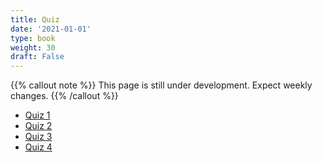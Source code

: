 ```yaml
---
title: Quiz
date: '2021-01-01'
type: book
weight: 30
draft: False
---
```


{{% callout note %}} This page is still under development. Expect weekly changes. {{% /callout %}}

- [Quiz 1](https://forms.gle/TECS6Q58aV3S1MVZA)
- [Quiz 2](https://forms.gle/kdwGPaMhXvbZCdgV7)
- [Quiz 3](https://forms.gle/SJ1sNLn16JVv19Sq5)
- [Quiz 4](https://forms.gle/sxUZyr49sWE16EVeA)